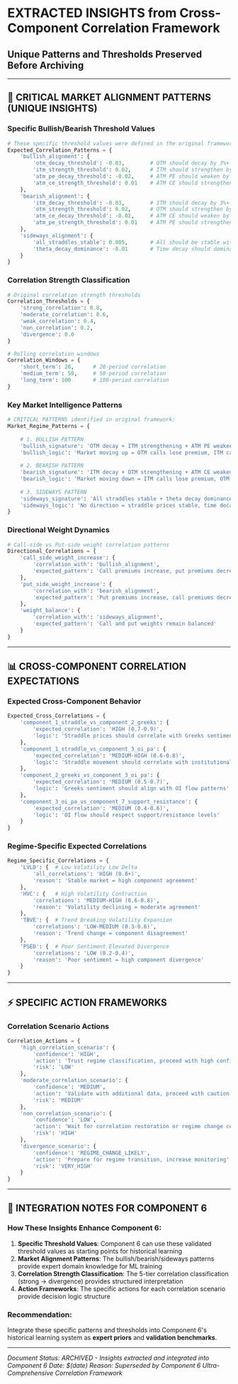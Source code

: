 # EXTRACTED INSIGHTS from Cross-Component Correlation Framework
## Unique Patterns and Thresholds Preserved Before Archiving

---

## **🎯 CRITICAL MARKET ALIGNMENT PATTERNS (UNIQUE INSIGHTS)**

### **Specific Bullish/Bearish Threshold Values**
```python
# These specific threshold values were defined in the original framework
Expected_Correlation_Patterns = {
    'bullish_alignment': {
        'otm_decay_threshold': -0.03,        # OTM should decay by 3%+
        'itm_strength_threshold': 0.02,      # ITM should strengthen by 2%+  
        'atm_pe_decay_threshold': -0.02,     # ATM PE should weaken by 2%+
        'atm_ce_strength_threshold': 0.01    # ATM CE should strengthen by 1%+
    },
    'bearish_alignment': {
        'itm_decay_threshold': -0.03,        # ITM should decay by 3%+
        'otm_strength_threshold': 0.02,      # OTM should strengthen by 2%+
        'atm_ce_decay_threshold': -0.02,     # ATM CE should weaken by 2%+  
        'atm_pe_strength_threshold': 0.01    # ATM PE should strengthen by 1%+
    },
    'sideways_alignment': {
        'all_straddles_stable': 0.005,       # All should be stable within 0.5%
        'theta_decay_dominance': -0.01       # Time decay should dominate at 1%
    }
}
```

### **Correlation Strength Classification**
```python
# Original correlation strength thresholds
Correlation_Thresholds = {
    'strong_correlation': 0.8,
    'moderate_correlation': 0.6, 
    'weak_correlation': 0.4,
    'non_correlation': 0.2,
    'divergence': 0.0
}

# Rolling correlation windows
Correlation_Windows = {
    'short_term': 20,      # 20-period correlation
    'medium_term': 50,     # 50-period correlation
    'long_term': 100       # 100-period correlation
}
```

### **Key Market Intelligence Patterns**
```python
# CRITICAL PATTERNS identified in original framework:
Market_Regime_Patterns = {
    
    # 1. BULLISH PATTERN
    'bullish_signature': 'OTM decay + ITM strengthening + ATM PE weakening',
    'bullish_logic': 'Market moving up = OTM calls lose premium, ITM calls gain, puts weaken',
    
    # 2. BEARISH PATTERN  
    'bearish_signature': 'ITM decay + OTM strengthening + ATM CE weakening',
    'bearish_logic': 'Market moving down = ITM calls lose premium, OTM puts gain, calls weaken',
    
    # 3. SIDEWAYS PATTERN
    'sideways_signature': 'All straddles stable + theta decay dominance',
    'sideways_logic': 'No direction = straddle prices stable, time decay primary factor'
}
```

### **Directional Weight Dynamics**
```python
# Call-side vs Put-side weight correlation patterns
Directional_Correlations = {
    'call_side_weight_increase': {
        'correlation_with': 'bullish_alignment',
        'expected_pattern': 'Call premiums increase, put premiums decrease'
    },
    'put_side_weight_increase': {
        'correlation_with': 'bearish_alignment', 
        'expected_pattern': 'Put premiums increase, call premiums decrease'
    },
    'weight_balance': {
        'correlation_with': 'sideways_alignment',
        'expected_pattern': 'Call and put weights remain balanced'
    }
}
```

---

## **📊 CROSS-COMPONENT CORRELATION EXPECTATIONS**

### **Expected Cross-Component Behavior**
```python
Expected_Cross_Correlations = {
    'component_1_straddle_vs_component_2_greeks': {
        'expected_correlation': 'HIGH (0.7-0.9)',
        'logic': 'Straddle prices should correlate with Greeks sentiment'
    },
    'component_1_straddle_vs_component_3_oi_pa': {
        'expected_correlation': 'MEDIUM-HIGH (0.6-0.8)',
        'logic': 'Straddle movement should correlate with institutional flow'
    },
    'component_2_greeks_vs_component_3_oi_pa': {
        'expected_correlation': 'MEDIUM (0.5-0.7)',
        'logic': 'Greeks sentiment should align with OI flow patterns'
    },
    'component_3_oi_pa_vs_component_7_support_resistance': {
        'expected_correlation': 'MEDIUM (0.4-0.6)',
        'logic': 'OI flow should respect support/resistance levels'
    }
}
```

### **Regime-Specific Expected Correlations**
```python
Regime_Specific_Correlations = {
    'LVLD': {  # Low Volatility Low Delta
        'all_correlations': 'HIGH (0.8+)',
        'reason': 'Stable market = high component agreement'
    },
    'HVC': {   # High Volatility Contraction  
        'correlations': 'MEDIUM-HIGH (0.6-0.8)',
        'reason': 'Volatility declining = moderate agreement'
    },
    'TBVE': {  # Trend Breaking Volatility Expansion
        'correlations': 'LOW-MEDIUM (0.3-0.6)',
        'reason': 'Trend change = component disagreement'
    },
    'PSED': {  # Poor Sentiment Elevated Divergence
        'correlations': 'LOW (0.2-0.4)',
        'reason': 'Poor sentiment = high component divergence'
    }
}
```

---

## **⚡ SPECIFIC ACTION FRAMEWORKS**

### **Correlation Scenario Actions**
```python
Correlation_Actions = {
    'high_correlation_scenario': {
        'confidence': 'HIGH',
        'action': 'Trust regime classification, proceed with high confidence',
        'risk': 'LOW'
    },
    'moderate_correlation_scenario': {
        'confidence': 'MEDIUM',
        'action': 'Validate with additional data, proceed with caution',
        'risk': 'MEDIUM'
    },
    'non_correlation_scenario': {
        'confidence': 'LOW', 
        'action': 'Wait for correlation restoration or regime change confirmation',
        'risk': 'HIGH'
    },
    'divergence_scenario': {
        'confidence': 'REGIME_CHANGE_LIKELY',
        'action': 'Prepare for regime transition, increase monitoring',
        'risk': 'VERY_HIGH'
    }
}
```

---

## **🎯 INTEGRATION NOTES FOR COMPONENT 6**

### **How These Insights Enhance Component 6:**

1. **Specific Threshold Values**: Component 6 can use these validated threshold values as starting points for historical learning
2. **Market Alignment Patterns**: The bullish/bearish/sideways patterns provide expert domain knowledge for ML training
3. **Correlation Strength Classification**: The 5-tier correlation classification (strong → divergence) provides structured interpretation
4. **Action Frameworks**: The specific actions for each correlation scenario provide decision logic structure

### **Recommendation**: 
Integrate these specific patterns and thresholds into Component 6's historical learning system as **expert priors** and **validation benchmarks**.

---

*Document Status: ARCHIVED - Insights extracted and integrated into Component 6*
*Date: $(date)*
*Reason: Superseded by Component 6 Ultra-Comprehensive Correlation Framework*